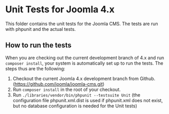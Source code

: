 # Unit Tests for Joomla 4.x

This folder contains the unit tests for the Joomla CMS. The tests are run with phpunit and the actual tests.

## How to run the tests

When you are checking out the current development branch of 4.x and run `composer install`, your system is automatically set up to run the tests. The steps thus are the following:

1. Checkout the current Joomla 4.x development branch from Github. (https://github.com/joomla/joomla-cms.git)
2. Run `composer install` in the root of your checkout.
3. Run `./libraries/vendor/bin/phpunit --testsuite Unit` (the configuration file phpunit.xml.dist is used if phpunit.xml does not exist, but no database configuration is needed for the Unit tests)
